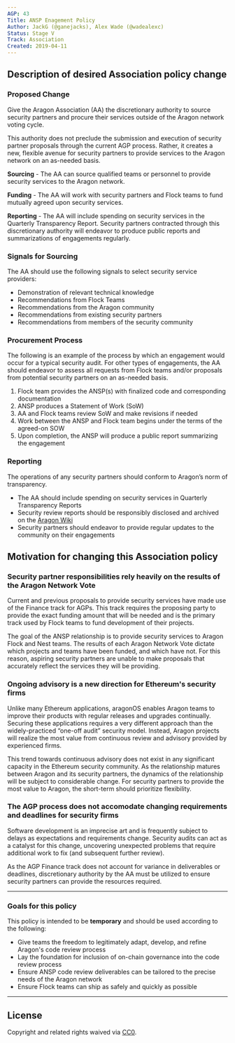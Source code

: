 ```yaml
---
AGP: 43
Title: ANSP Enagement Policy
Author: JackG (@ganejacks), Alex Wade (@wadealexc)
Status: Stage V
Track: Association
Created: 2019-04-11
---
```


## Description of desired Association policy change

### Proposed Change
Give the Aragon Association (AA) the discretionary authority to source security partners and procure their services outside of the Aragon network voting cycle.

This authority does not preclude the submission and execution of security partner proposals through the current AGP process. Rather, it creates a new, flexible avenue for security partners to provide services to the Aragon network on an as-needed basis.

**Sourcing** - The AA can source qualified teams or personnel to provide security services to the Aragon network.

**Funding** - The AA will work with security partners and Flock teams to fund mutually agreed upon security services.

**Reporting** - The AA will include spending on security services in the Quarterly Transparency Report. Security partners contracted through this discretionary authority will endeavor to produce public reports and summarizations of engagements regularly.

### Signals for Sourcing
The AA should use the following signals to select security service providers:

- Demonstration of relevant technical knowledge
- Recommendations from Flock Teams
- Recommendations from the Aragon community
- Recommendations from existing security partners
- Recommendations from members of the security community

### Procurement Process
The following is an example of the process by which an engagement would occur for a typical security audit. For other types of engagements, the AA should endeavor to assess all requests from Flock teams and/or proposals from potential security partners on an as-needed basis.

1. Flock team provides the ANSP(s) with finalized code and corresponding documentation
2. ANSP produces a Statement of Work (SoW)
3. AA and Flock teams review SoW and make revisions if needed
4. Work between the ANSP and Flock team begins under the terms of the agreed-on SOW
5. Upon completion, the ANSP will produce a public report summarizing the engagement

### Reporting

The operations of any security partners should conform to Aragon’s norm of transparency. 
- The AA should include spending on security services in Quarterly Transparency Reports 
- Security review reports should be responsibly disclosed and archived on the [Aragon Wiki](https://wiki.aragon.org)
- Security partners should endeavor to provide regular updates to the community on their engagements

## Motivation for changing this Association policy

### Security partner responsibilities rely heavily on the results of the Aragon Network Vote

Current and previous proposals to provide security services have made use of the Finance track for AGPs. This track requires the proposing party to provide the exact funding amount that will be needed and is the primary track used by Flock teams to fund development of their projects.

The goal of the ANSP relationship is to provide security services to Aragon Flock and Nest teams. The results of each Aragon Network Vote dictate which projects and teams have been funded, and which have not. For this reason, aspiring security partners are unable to make proposals that accurately reflect the services they will be providing.

### Ongoing advisory is a new direction for Ethereum's security firms

Unlike many Ethereum applications, aragonOS enables Aragon teams to improve their products with regular releases and upgrades continually. Securing these applications requires a very different approach than the widely-practiced “one-off audit” security model. Instead, Aragon projects will realize the most value from continuous review and advisory provided by experienced firms.

This trend towards continuous advisory does not exist in any significant capacity in the Ethereum security community. As the relationship matures between Aragon and its security partners, the dynamics of the relationship will be subject to considerable change. For security partners to provide the most value to Aragon, the short-term should prioritize flexibility.

### The AGP process does not accomodate changing requirements and deadlines for security firms

Software development is an imprecise art and is frequently subject to delays as expectations and requirements change. Security audits can act as a catalyst for this change, uncovering unexpected problems that require additional work to fix (and subsequent further review).

As the AGP Finance track does not account for variance in deliverables or deadlines, discretionary authority by the AA must be utilized to ensure security partners can provide the resources required.

---
### **Goals for this policy**

This policy is intended to be **temporary** and should be used according to the following:

* Give teams the freedom to legitimately adapt, develop, and refine Aragon's code review process
* Lay the foundation for inclusion of on-chain governance into the code review process
* Ensure ANSP code review deliverables can be tailored to the precise needs of the Aragon network
* Ensure Flock teams can ship as safely and quickly as possible

---

## License

Copyright and related rights waived via [CC0](https://creativecommons.org/publicdomain/zero/1.0/).
